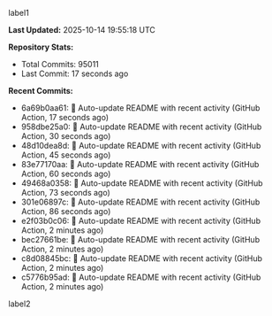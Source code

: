 
label1 
<!-- ACTIVITY_START -->
**Last Updated:** 2025-10-14 19:55:18 UTC

**Repository Stats:**
- Total Commits: 95011
- Last Commit: 17 seconds ago

**Recent Commits:**
- 6a69b0aa61: 🤖 Auto-update README with recent activity (GitHub Action, 17 seconds ago)
- 958dbe25a0: 🤖 Auto-update README with recent activity (GitHub Action, 30 seconds ago)
- 48d10dea8d: 🤖 Auto-update README with recent activity (GitHub Action, 45 seconds ago)
- 83e77170aa: 🤖 Auto-update README with recent activity (GitHub Action, 60 seconds ago)
- 49468a0358: 🤖 Auto-update README with recent activity (GitHub Action, 73 seconds ago)
- 301e06897c: 🤖 Auto-update README with recent activity (GitHub Action, 86 seconds ago)
- e2f03b0c06: 🤖 Auto-update README with recent activity (GitHub Action, 2 minutes ago)
- bec27661be: 🤖 Auto-update README with recent activity (GitHub Action, 2 minutes ago)
- c8d08845bc: 🤖 Auto-update README with recent activity (GitHub Action, 2 minutes ago)
- c5776b95ad: 🤖 Auto-update README with recent activity (GitHub Action, 2 minutes ago)
<!-- ACTIVITY_END -->

label2
